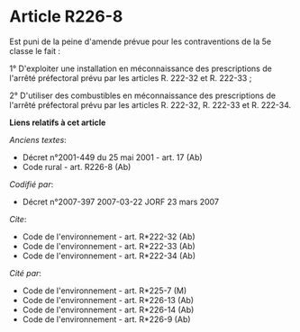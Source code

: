 # Article R226-8

Est puni de la peine d'amende prévue pour les contraventions de la 5e classe le fait :

1° D'exploiter une installation en méconnaissance des prescriptions de l'arrêté préfectoral prévu par les articles R. 222-32
et R. 222-33 ;

2° D'utiliser des combustibles en méconnaissance des prescriptions de l'arrêté préfectoral prévu par les articles R. 222-32,
R. 222-33 et R. 222-34.

**Liens relatifs à cet article**

_Anciens textes_:

  - Décret n°2001-449 du 25 mai 2001 - art. 17 (Ab)
  - Code rural - art. R226-8 (Ab)

_Codifié par_:

  - Décret n°2007-397 2007-03-22 JORF 23 mars 2007

_Cite_:

  - Code de l'environnement - art. R*222-32 (Ab)
  - Code de l'environnement - art. R*222-33 (Ab)
  - Code de l'environnement - art. R*222-34 (Ab)

_Cité par_:

  - Code de l'environnement - art. R*225-7 (M)
  - Code de l'environnement - art. R*226-13 (Ab)
  - Code de l'environnement - art. R*226-14 (Ab)
  - Code de l'environnement - art. R*226-9 (Ab)
